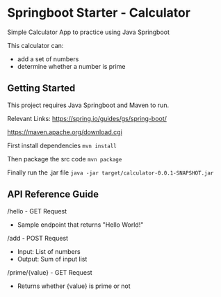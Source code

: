 # Springboot Starter - Calculator
Simple Calculator App to practice using Java Springboot

This calculator can:
- add a set of numbers
- determine whether a number is prime

## Getting Started
This project requires Java Springboot and Maven to run.

Relevant Links:
https://spring.io/guides/gs/spring-boot/

https://maven.apache.org/download.cgi

First install dependencies
`mvn install`

Then package the src code
`mvn package`

Finally run the .jar file
`java -jar target/calculator-0.0.1-SNAPSHOT.jar`

## API Reference Guide

/hello - GET Request
- Sample endpoint that returns "Hello World!"

/add - POST Request
- Input: List of numbers
- Output: Sum of input list

/prime/{value} - GET Request
- Returns whether {value} is prime or not


